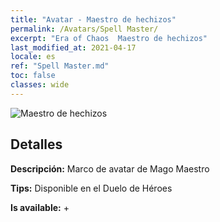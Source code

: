 ```yaml
---
title: "Avatar - Maestro de hechizos"
permalink: /Avatars/Spell Master/
excerpt: "Era of Chaos  Maestro de hechizos"
last_modified_at: 2021-04-17
locale: es
ref: "Spell Master.md"
toc: false
classes: wide
---
```

 ![Maestro de hechizos](/images/a/avatarFrame_10.png)

## Detalles

 **Descripción:** Marco de avatar de Mago Maestro 

 **Tips:** Disponible en el Duelo de Héroes 

 **Is available:**  + 

